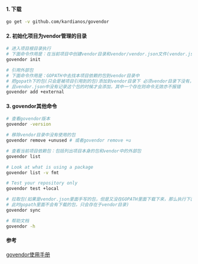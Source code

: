 #### 1. 下载
```bash
go get -v github.com/kardianos/govendor
```
#### 2. 初始化项目为vendor管理的目录
```bash
# 进入项目根目录执行
# 下面命令作用是：在当前项目中创建vendor目录和vendor/vendor.json文件(vendor.json存储包的版本信息)
govendor init

# 引用外部包
# 下面命令作用是：GOPATH中去找本项目依赖的包到vendor目录中
# 把gopath下的包(只会是被项目引用到的包)添加到vendor目录下 必须vendor目录下没有，
# 且vendor.json中没有记录这个包的时候才会添加，其中一个存在则命令无效亦不报错
govendor add +external

```
#### 3. govendor其他命令
```bash
# 查看govendor版本
govendor -version

# 移除vendor目录中没有使用的包
govendor remove +unused # 或者govendor remove +u

# 查看当前项目依赖包：包括列出项目本身的包和vendor中的外部包
govendor list

# Look at what is using a package
govendor list -v fmt

# Test your repository only
govendor test +local

# 拉取包(如果是vendor.json里面手写的包，但是又没在GOPATH里面下载下来，那么执行下面命令可以直接下载依赖包到vendor目录
# 此时gopath里面不会有下载的包，只会存在于vendor目录)
govendor sync

# 帮助文档
govendor -h

```
#### 参考
[govendor使用手册](https://my.oschina.net/u/3628490/blog/2245119)
